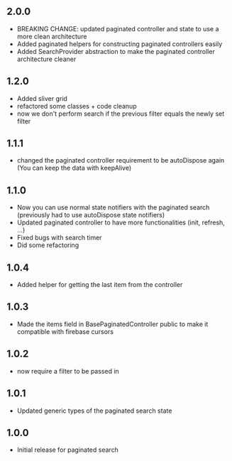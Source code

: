 ## 2.0.0
* BREAKING CHANGE: updated paginated controller and state to use a more clean architecture
* Added paginated helpers for constructing paginated controllers easily
* Added SearchProvider abstraction to make the paginated controller architecture cleaner

## 1.2.0
* Added sliver grid
* refactored some classes + code cleanup
* now we don't perform search if the previous filter equals the newly set filter

## 1.1.1
* changed the paginated controller requirement to be autoDispose again (You can keep the data with keepAlive)

## 1.1.0
* Now you can use normal state notifiers with the paginated search (previously had to use autoDispose state notifiers)
* Updated paginated controller to have more functionalities (init, refresh, ...)
* Fixed bugs with search timer
* Did some refactoring

## 1.0.4
* Added helper for getting the last item from the controller

## 1.0.3
* Made the items field in BasePaginatedController public to make it compatible with firebase cursors

## 1.0.2
* now require a filter to be passed in

## 1.0.1
* Updated generic types of the paginated search state

## 1.0.0
* Initial release for paginated search
